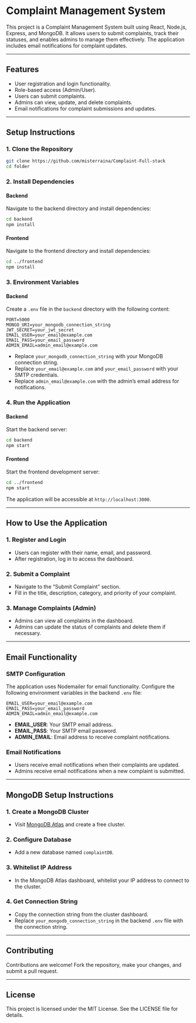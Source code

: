 # Complaint Management System

This project is a Complaint Management System built using React, Node.js, Express, and MongoDB. It allows users to submit complaints, track their statuses, and enables admins to manage them effectively. The application includes email notifications for complaint updates.

---

## Features
- User registration and login functionality.
- Role-based access (Admin/User).
- Users can submit complaints.
- Admins can view, update, and delete complaints.
- Email notifications for complaint submissions and updates.

---

## Setup Instructions

### 1. Clone the Repository
```bash
git clone https://github.com/misterraina/Complaint-Full-stack
cd folder
```

### 2. Install Dependencies
#### Backend
Navigate to the backend directory and install dependencies:
```bash
cd backend
npm install
```
#### Frontend
Navigate to the frontend directory and install dependencies:
```bash
cd ../frontend
npm install
```

### 3. Environment Variables
#### Backend
Create a `.env` file in the `backend` directory with the following content:
```env
PORT=5000
MONGO_URI=your_mongodb_connection_string
JWT_SECRET=your_jwt_secret
EMAIL_USER=your_email@example.com
EMAIL_PASS=your_email_password
ADMIN_EMAIL=admin_email@example.com
```
- Replace `your_mongodb_connection_string` with your MongoDB connection string.
- Replace `your_email@example.com` and `your_email_password` with your SMTP credentials.
- Replace `admin_email@example.com` with the admin’s email address for notifications.

### 4. Run the Application
#### Backend
Start the backend server:
```bash
cd backend
npm start
```
#### Frontend
Start the frontend development server:
```bash
cd ../frontend
npm start
```
The application will be accessible at `http://localhost:3000`.

---

## How to Use the Application

### 1. Register and Login
- Users can register with their name, email, and password.
- After registration, log in to access the dashboard.

### 2. Submit a Complaint
- Navigate to the “Submit Complaint” section.
- Fill in the title, description, category, and priority of your complaint.

### 3. Manage Complaints (Admin)
- Admins can view all complaints in the dashboard.
- Admins can update the status of complaints and delete them if necessary.

---

## Email Functionality

### SMTP Configuration
The application uses Nodemailer for email functionality. Configure the following environment variables in the backend `.env` file:
```env
EMAIL_USER=your_email@example.com
EMAIL_PASS=your_email_password
ADMIN_EMAIL=admin_email@example.com
```

- **EMAIL_USER**: Your SMTP email address.
- **EMAIL_PASS**: Your SMTP email password.
- **ADMIN_EMAIL**: Email address to receive complaint notifications.

### Email Notifications
- Users receive email notifications when their complaints are updated.
- Admins receive email notifications when a new complaint is submitted.

---

## MongoDB Setup Instructions

### 1. Create a MongoDB Cluster
- Visit [MongoDB Atlas](https://www.mongodb.com/cloud/atlas) and create a free cluster.

### 2. Configure Database
- Add a new database named `complaintDB`.

### 3. Whitelist IP Address
- In the MongoDB Atlas dashboard, whitelist your IP address to connect to the cluster.

### 4. Get Connection String
- Copy the connection string from the cluster dashboard.
- Replace `your_mongodb_connection_string` in the backend `.env` file with the connection string.

---

## Contributing
Contributions are welcome! Fork the repository, make your changes, and submit a pull request.

---

## License
This project is licensed under the MIT License. See the LICENSE file for details.

